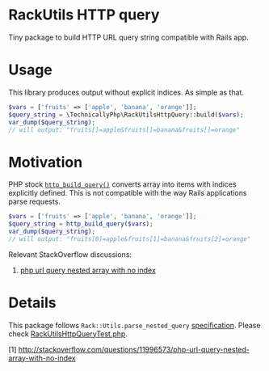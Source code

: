 # RackUtils HTTP query

Tiny package to build HTTP URL query string compatible with Rails app.

# Usage

This library produces output without explicit indices. As simple as that.
   
``` php
$vars = ['fruits' => ['apple', 'banana', 'orange']];
$query_string = \TechnicallyPhp\RackUtilsHttpQuery::build($vars);
var_dump($query_string); 
// will output: "fruits[]=apple&fruits[]=banana&fruits[]=orange"
```

# Motivation

PHP stock [`http_build_query()`](http://php.net/manual/en/function.http-build-query.php) 
converts array into items with indices explicitly defined. 
This is not compatible with the way Rails applications parse requests. 
     
``` php
$vars = ['fruits' => ['apple', 'banana', 'orange']];
$query_string = http_build_query($vars);
var_dump($query_string); 
// will output: "fruits[0]=apple&fruits[1]=banana&fruits[2]=orange"
```

Relevant StackOverflow discussions:

1. [php url query nested array with no index](1)

# Details

This package follows 
`Rack::Utils.parse_nested_query` [specification](https://github.com/rack/rack/blob/master/test/spec_utils.rb).
Please check [RackUtilsHttpQueryTest.php](./tests/RackUtilsHttpQueryTest.php#L59).


[1] http://stackoverflow.com/questions/11996573/php-url-query-nested-array-with-no-index
